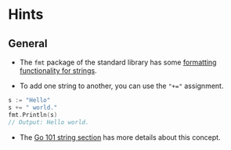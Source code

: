 # Hints

## General

- The `fmt` package of the standard library has some [formatting functionality for strings][fmt-package].

- To add one string to another, you can use the `"+="` assignment.

```go
s := "Hello"
s += " world."
fmt.Println(s)
// Output: Hello world.
```

- The [Go 101 string section][go101] has more details about this concept.

[fmt-package]: https://golang.org/pkg/fmt/
[go101]: https://go101.org/article/string.html